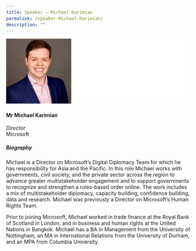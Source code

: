 ```yaml
---
title: Speaker – Michael Karimian
permalink: /speaker-Michael-Karimian/
description: ""
---
```

![](/images/Speakers/Michael%20Karimian.jpg)

#### **Mr Michael Karimian**

*Director*  
Microsoft

##### **Biography**
Michael is a Director on Microsoft’s Digital Diplomacy Team for which he has responsibility for Asia and the Pacific. In this role Michael works with governments, civil society, and the private sector across the region to advance greater multistakeholder engagement and to support governments to recognize and strengthen a rules-based order online. The work includes a mix of multistakeholder diplomacy, capacity building, confidence building, data and research. Michael was previously a Director on Microsoft’s Human Rights Team.

Prior to joining Microsoft, Michael worked in trade finance at the Royal Bank of Scotland in London, and in business and human rights at the United Nations in Bangkok. Michael has a BA in Management from the University of Nottingham, an MA in International Relations from the University of Durham, and an MPA from Columbia University.